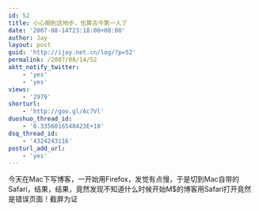 ```yaml
---
id: 52
title: 小心眼到这地步，也算古今第一人了
date: '2007-08-14T23:18:00+08:00'
author: Jay
layout: post
guid: 'http://ijay.net.cn/log/?p=52'
permalink: /2007/08/14/52
aktt_notify_twitter:
    - 'yes'
    - 'yes'
views:
    - '2979'
shorturl:
    - 'http://goo.gl/Ac7Vl'
duoshuo_thread_id:
    - '6.3356016548423E+18'
dsq_thread_id:
    - '4324243116'
posturl_add_url:
    - 'yes'
---
```


今天在Mac下写博客，一开始用Firefox，发觉有点慢，于是切到Mac自带的Safari，结果，结果，竟然发现不知道什么时候开始M$的博客用Safari打开竟然是错误页面！截屏为证